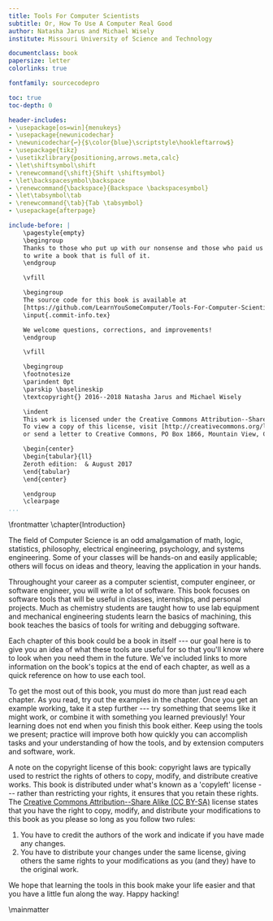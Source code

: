 ```yaml
---
title: Tools For Computer Scientists
subtitle: Or, How To Use A Computer Real Good
author: Natasha Jarus and Michael Wisely
institute: Missouri University of Science and Technology

documentclass: book
papersize: letter
colorlinks: true

fontfamily: sourcecodepro

toc: true
toc-depth: 0

header-includes:
- \usepackage[os=win]{menukeys}
- \usepackage{newunicodechar}
- \newunicodechar{↩}{$\color{blue}\scriptstyle\hookleftarrow$}
- \usepackage{tikz}
- \usetikzlibrary{positioning,arrows.meta,calc}
- \let\shiftsymbol\shift
- \renewcommand{\shift}{Shift \shiftsymbol}
- \let\backspacesymbol\backspace
- \renewcommand{\backspace}{Backspace \backspacesymbol}
- \let\tabsymbol\tab
- \renewcommand{\tab}{Tab \tabsymbol}
- \usepackage{afterpage}

include-before: |
    \pagestyle{empty}
    \begingroup
    Thanks to those who put up with our nonsense and those who paid us
    to write a book that is full of it.
    \endgroup

    \vfill

    \begingroup
    The source code for this book is available at
    [https://github.com/LearnYouSomeComputer/Tools-For-Computer-Scientists](https://github.com/LearnYouSomeComputer/Tools-For-Computer-Scientists).
    \input{.commit-info.tex}

    We welcome questions, corrections, and improvements!
    \endgroup

    \vfill

    \begingroup
    \footnotesize
    \parindent 0pt
    \parskip \baselineskip
    \textcopyright{} 2016--2018 Natasha Jarus and Michael Wisely

    \indent
    This work is licensed under the Creative Commons Attribution--ShareAlike 4.0 International License.
    To view a copy of this license, visit [http://creativecommons.org/licenses/by-sa/4.0/](http://creativecommons.org/licenses/by-sa/4.0/)
    or send a letter to Creative Commons, PO Box 1866, Mountain View, CA 94042, USA.

    \begin{center}
    \begin{tabular}{ll}
    Zeroth edition:  & August 2017
    \end{tabular}
    \end{center}

    \endgroup
    \clearpage
...
```


\frontmatter
\chapter{Introduction}

The field of Computer Science is an odd amalgamation of math, logic, statistics, philosophy, electrical engineering, psychology, and systems engineering.
Some of your classes will be hands-on and easily applicable; others will focus on ideas and theory, leaving the application in your hands.

Throughought your career as a computer scientist, computer engineer, or software engineer, you will write a lot of software.
This book focuses on software tools that will be useful in classes, internships, and personal projects.
Much as chemistry students are taught how to use lab equipment and mechanical engineering students learn the basics of machining,
this book teaches the basics of tools for writing and debugging software.

Each chapter of this book could be a book in itself --- our goal here is to give you an idea of what these tools are useful for
so that you'll know where to look when you need them in the future.
We've included links to more information on the book's topics at the end of each chapter, as well as a quick reference on how to use each tool.

To get the most out of this book, you must do more than just read each chapter.
As you read, try out the examples in the chapter.
Once you get an example working, take it a step further --- try something that seems like it might work, or combine it with something you learned previously!
Your learning does not end when you finish this book either.
Keep using the tools we present; practice will improve both how quickly you can accomplish tasks and your understanding of how
the tools, and by extension computers and software, work.

A note on the copyright license of this book: copyright laws are typically used to restrict the rights of others to copy, modify, and distribute creative works.
This book is distributed under what's known as a 'copyleft' license --- rather than restricting your rights, it ensures that you retain these rights.
The [Creative Commons Attribution--Share Alike (CC BY-SA)](http://creativecommons.org/licenses/by-sa/4.0/) license states that you have the right to copy, modify, and distribute your modifications to this book
as you please so long as you follow two rules:

1. You have to credit the authors of the work and indicate if you have made any changes.
2. You have to distribute your changes under the same license, giving others the same rights to your modifications as you (and they) have to the original work.

We hope that learning the tools in this book make your life easier and that you have a little fun along the way.
Happy hacking!

\mainmatter

